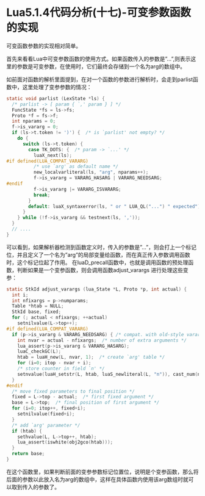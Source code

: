 # Lua5.1.4代码分析(十七)-可变参数函数的实现

可变函数参数的实现相对简单。

首先来看看Lua中可变参数函数的使用方式。如果函数传入的参数是”…”,则表示这里的参数是可变参数，在使用时，它们最终会存储到一个名为arg的数组中。

如前面对函数的解析里面提到，在对一个函数的参数进行解析时，会走到parlist函数中，这里处理了变参参数的情况：


```C 
static void parlist (LexState *ls) {
  /* parlist -> [ param { `,' param } ] */
  FuncState *fs = ls->fs;
  Proto *f = fs->f;
  int nparams = 0;
  f->is_vararg = 0;
  if (ls->t.token != ')') {  /* is `parlist' not empty? */
    do { 
      switch (ls->t.token) {
        case TK_DOTS: {  /* param -> `...' */
          luaX_next(ls);
#if defined(LUA_COMPAT_VARARG)
          /* use `arg' as default name */
          new_localvarliteral(ls, "arg", nparams++);
          f->is_vararg = VARARG_HASARG | VARARG_NEEDSARG;
#endif
          f->is_vararg |= VARARG_ISVARARG;
          break;
        }
        default: luaX_syntaxerror(ls, " or " LUA_QL("...") " expected");
      }
    } while (!f->is_vararg && testnext(ls, ','));
  }
  // ....
}
```

可以看到，如果解析器检测到函数定义时，传入的参数是”…”，则会打上一个标记位，并且定义了一个名为”arg”的局部变量给函数，而在真正传入参数调用函数时，这个标记位起了作用。
在luaD_precall函数中，也就是调用函数的预处理函数，判断如果是一个变参函数，则会调用函数adjust_varargs 进行处理这些变参：

```c
static StkId adjust_varargs (lua_State *L, Proto *p, int actual) {
  int i;
  int nfixargs = p->numparams;
  Table *htab = NULL;
  StkId base, fixed;
  for (; actual < nfixargs; ++actual)
    setnilvalue(L->top++);
#if defined(LUA_COMPAT_VARARG)
  if (p->is_vararg & VARARG_NEEDSARG) { /* compat. with old-style vararg? */
    int nvar = actual - nfixargs;  /* number of extra arguments */
    lua_assert(p->is_vararg & VARARG_HASARG);
    luaC_checkGC(L);
    htab = luaH_new(L, nvar, 1);  /* create `arg' table */
    for (i=0; itop - nvar + i);
    /* store counter in field `n' */
    setnvalue(luaH_setstr(L, htab, luaS_newliteral(L, "n")), cast_num(nvar));
  }
#endif
  /* move fixed parameters to final position */
  fixed = L->top - actual;  /* first fixed argument */
  base = L->top;  /* final position of first argument */
  for (i=0; itop++, fixed+i);
    setnilvalue(fixed+i);
  }
  /* add `arg' parameter */
  if (htab) {
    sethvalue(L, L->top++, htab);
    lua_assert(iswhite(obj2gco(htab)));
  }
  return base;
}
```

在这个函数里，如果判断前面的变参参数标记位置位，说明是个变参函数，那么将后面的参数以此放入名为arg的数组中，这样在具体函数内使用该arg数组时就可以取到传入的参数了。